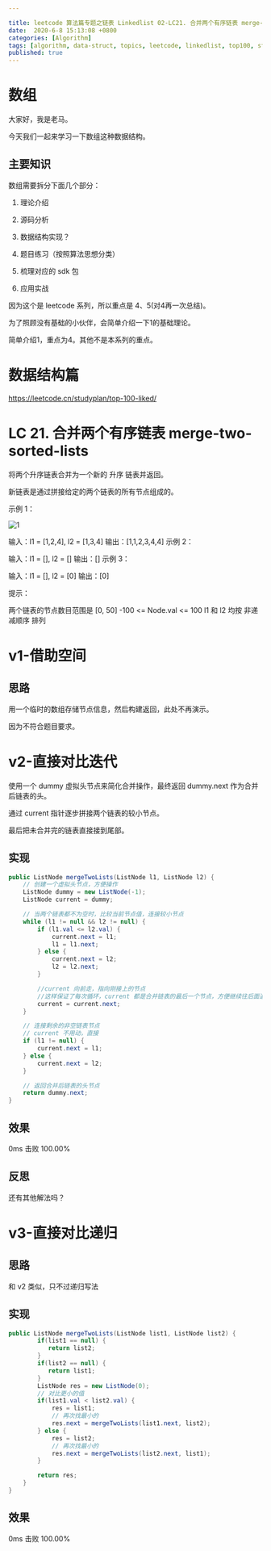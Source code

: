```yaml
---

title: leetcode 算法篇专题之链表 Linkedlist 02-LC21. 合并两个有序链表 merge-two-sorted-lists
date:  2020-6-8 15:13:08 +0800
categories: [Algorithm]
tags: [algorithm, data-struct, topics, leetcode, linkedlist, top100, sf]
published: true
---
```



# 数组

大家好，我是老马。

今天我们一起来学习一下数组这种数据结构。

## 主要知识

数组需要拆分下面几个部分：

1. 理论介绍

2. 源码分析

3. 数据结构实现？

4. 题目练习（按照算法思想分类）

5. 梳理对应的 sdk 包

6. 应用实战

因为这个是 leetcode 系列，所以重点是 4、5(对4再一次总结)。

为了照顾没有基础的小伙伴，会简单介绍一下1的基础理论。

简单介绍1，重点为4。其他不是本系列的重点。

# 数据结构篇

https://leetcode.cn/studyplan/top-100-liked/

# LC 21. 合并两个有序链表 merge-two-sorted-lists

将两个升序链表合并为一个新的 升序 链表并返回。

新链表是通过拼接给定的两个链表的所有节点组成的。 

示例 1：

![1](https://assets.leetcode.com/uploads/2020/10/03/merge_ex1.jpg)

输入：l1 = [1,2,4], l2 = [1,3,4]
输出：[1,1,2,3,4,4]
示例 2：

输入：l1 = [], l2 = []
输出：[]
示例 3：

输入：l1 = [], l2 = [0]
输出：[0]
 

提示：

两个链表的节点数目范围是 [0, 50]
-100 <= Node.val <= 100
l1 和 l2 均按 非递减顺序 排列

# v1-借助空间

## 思路

用一个临时的数组存储节点信息，然后构建返回，此处不再演示。

因为不符合题目要求。

# v2-直接对比迭代

使用一个 dummy 虚拟头节点来简化合并操作，最终返回 dummy.next 作为合并后链表的头。

通过 current 指针逐步拼接两个链表的较小节点。

最后把未合并完的链表直接接到尾部。

## 实现

```java
public ListNode mergeTwoLists(ListNode l1, ListNode l2) {
    // 创建一个虚拟头节点，方便操作
    ListNode dummy = new ListNode(-1);
    ListNode current = dummy;

    // 当两个链表都不为空时，比较当前节点值，连接较小节点
    while (l1 != null && l2 != null) {
        if (l1.val <= l2.val) {
            current.next = l1;
            l1 = l1.next;
        } else {
            current.next = l2;
            l2 = l2.next;
        }

        //current 向前走，指向刚接上的节点
        //这样保证了每次循环，current 都是合并链表的最后一个节点，方便继续往后面追加新的节点。
        current = current.next;
    }

    // 连接剩余的非空链表节点
    // current 不用动，直接
    if (l1 != null) {
        current.next = l1;
    } else {
        current.next = l2;
    }

    // 返回合并后链表的头节点
    return dummy.next;
}
```

## 效果

0ms 击败 100.00%

## 反思

还有其他解法吗？

# v3-直接对比递归

## 思路

和 v2 类似，只不过递归写法

## 实现

```java
public ListNode mergeTwoLists(ListNode list1, ListNode list2) {
        if(list1 == null) {
           return list2;     
        }
        if(list2 == null) {
           return list1;     
        }
        ListNode res = new ListNode(0);
        // 对比更小的值
        if(list1.val < list2.val) {
            res = list1;       
            // 再次找最小的
            res.next = mergeTwoLists(list1.next, list2);
        } else {
            res = list2;
            // 再次找最小的
            res.next = mergeTwoLists(list2.next, list1);
        }

        return res;
    }
}
```


## 效果

0ms 击败 100.00%

